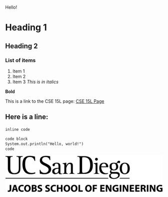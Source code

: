 Hello!
# Heading 1
## Heading 2
### List of items
1. Item 1
2. Item 2
3. Item 3
*This is in italics*

**Bold**

This is a link to the CSE 15L page: [CSE 15L Page](https://ucsd-cse15l-w22.github.io/)

Here is a line:
---

`inline code`

```
code block
System.out.println("Hello, world!")
code
```
![Image](logo.png)
